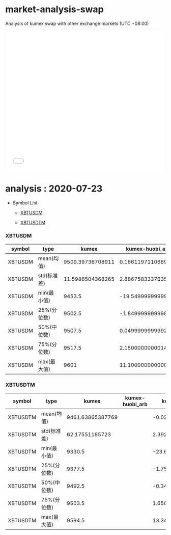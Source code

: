 # market-analysis-swap
Analysis of kumex swap with other exchange markets (UTC +08:00)

<iframe width="100%" height="440" src="./data.html" frameborder="no" border="0" scrolling="no"></iframe>

# analysis : 2020-07-23
* Symbol List

  * [XBTUSDM](#xbtusdm)

  * [XBTUSDTM](#xbtusdtm)


### XBTUSDM

symbol|type|kumex|kumex-huobi_arb|kumex-okex_arb
---|---|---|---|---
XBTUSDM | mean(均值) | 9509.39736708911 | 0.166119711066921 | -1.65067765651363
XBTUSDM | std(标准差) | 11.5986504368265 | 2.88675833376359 | 2.40469095138005
XBTUSDM | min(最小值) | 9453.5 | -19.5499999999993 | -13.3500000000004
XBTUSDM | 25%(分位数) | 9502.5 | -1.84999999999854 | -2.65000000000145
XBTUSDM | 50%(中位数) | 9507.5 | 0.0499999999992724 | -1.34999999999854
XBTUSDM | 75%(分位数) | 9517.5 | 2.15000000000145 | -0.150000000001455
XBTUSDM | max(最大值) | 9601 | 11.1000000000004 | 10.6499999999996


### XBTUSDTM

symbol|type|kumex|kumex-huobi_arb|kumex-okex_arb
---|---|---|---|---
XBTUSDTM | mean(均值) | 9461.63865387769 |  | -0.0277142175809702
XBTUSDTM | std(标准差) | 62.17551185723 |  | 2.39229579564368
XBTUSDTM | min(最小值) | 9330.5 |  | -23.6499999999996
XBTUSDTM | 25%(分位数) | 9377.5 |  | -1.75
XBTUSDTM | 50%(中位数) | 9492.5 |  | -0.349999999998545
XBTUSDTM | 75%(分位数) | 9503.5 |  | 1.65000000000146
XBTUSDTM | max(最大值) | 9594.5 |  | 13.3499999999985

